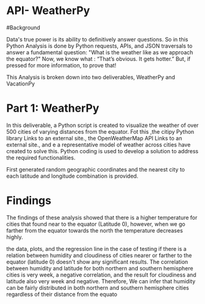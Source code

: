 # API- WeatherPy

#Background

Data's true power is its ability to definitively answer questions. So in this Python Analysis is done by  Python requests, APIs, and JSON traversals 
to answer a fundamental question: "What is the weather like as we approach the equator?"
Now, we know what : “That’s obvious. It gets hotter.” But, if pressed for more information, to prove that!

This Analysis is broken down into two deliverables, WeatherPy and VacationPy

# Part 1: WeatherPy


In this deliverable, a Python script is created to visualize the weather of over 500 cities of varying distances from the equator. 
Fot this ,the citipy Python library Links to an external site., the OpenWeatherMap API Links to an external site., 
and  e a representative model of weather across cities have created to solve this.
 Python coding is used to develop a solution to address the required functionalities.

First generated random geographic coordinates and the nearest city to each latitude and longitude combination is provided.

# Findings

The findings of these analysis showed that there is a higher temperature for cities that found near to the equator (Latitude 0), 
however, when we go farther from the equator towards the north the temperature decreases highly.

the data, plots, and the regression line in the case of testing if there is a relation between humidity and cloudiness of cities nearer or farther to the equator (latitude 0) doesn't show any significant results. The correlation between humidity and latitude for both northern and southern hemisphere cities is very week, a negative correlation, and the result for cloudiness and latitude also very week and negative.
Therefore, We can infer that humidity can be fairly distributed in both northern and southern hemisphere cities regardless of their distance from the equato
